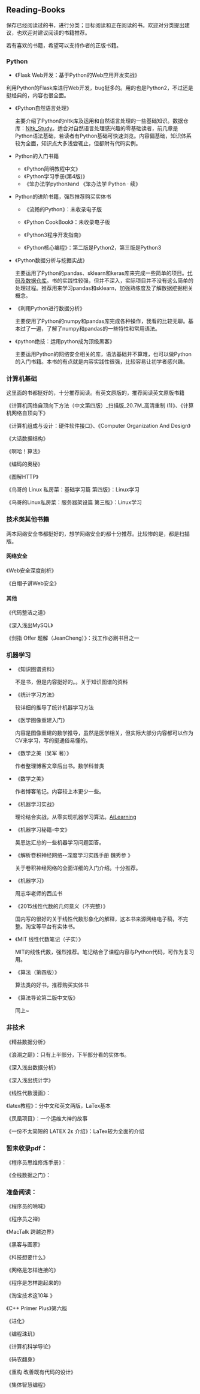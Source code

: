 ## Reading-Books

保存已经阅读过的书，进行分类；目标阅读和正在阅读的书。欢迎对分类提出建议，也欢迎对建议阅读的书籍推荐。

若有喜欢的书籍，希望可以支持作者的正版书籍。

### Python

- 《Flask Web开发：基于Python的Web应用开发实战》

利用Python的Flask库进行Web开发，bug挺多的。用的也是Python2，不过还是挺经典的，内容也很全面。

- 《Python自然语言处理》

  主要介绍了Python的nltk库及运用和自然语言处理的一些基础知识。数据仓库：[Nltk_Study](https://github.com/wnma3mz/Nltk_Study)。适合对自然语言处理感兴趣的零基础读者，前几章是Python语法基础，若读者有Python基础可快速浏览。内容偏基础，知识体系较为全面，知识点大多浅尝辄止，但都附有代码实例。

- Python的入门书籍

  - 《Python简明教程中文》
  - 《Python学习手册(第4版)》
  - 《笨办法学python》and 《笨办法学 Python · 续》

- Python的进阶书籍，强烈推荐购买实体书

  - 《流畅的Python》：未收录电子版

  - 《Python CookBook》：未收录电子版

  - 《Python3程序开发指南》

  - 《Python核心编程》：第二版是Python2，第三版是Python3


- 《Python数据分析与挖掘实战》

  主要运用了Python的pandas、sklearn和keras库来完成一些简单的项目。[代码及数据仓库](https://github.com/apachecn/python_data_analysis_and_mining_action)。书的实践性较强，但并不深入，实际项目并不没有这么简单的处理过程。推荐用来学习pandas和sklearn，加强熟练度及了解数据挖掘相关概念。

- 《利用Python进行数据分析》

  主要使用了Python的numpy和pandas库完成各种操作，我看的比较无聊。基本过了一遍，了解了numpy和pandas的一些特性和常用语法。

- 《python绝技：运用python成为顶级黑客》

  主要运用Python的网络安全相关的库，语法基础并不算难，也可以做Python的入门书籍。本书的有点就是内容实践性很强，比较容易让初学者感兴趣。

### 计算机基础

这里面的书都挺好的，十分推荐阅读。有英文原版的，推荐阅读英文原版书籍

《计算机网络自顶向下方法（中文第四版）_扫描版_20.7M_高清重制 (1)》、《计算机网络自顶向下》

《计算机组成与设计：硬件软件接口》、《Computer Organization And Design》

《大话数据结构》

《啊哈！算法》

《编码的奥秘》

《图解HTTP》

《鸟哥的 Linux 私房菜：基础学习篇 第四版》：Linux学习

《鸟哥的Linux私房菜：服务器架设篇 第三版》：Linux学习

### 技术类其他书籍

两本网络安全书都挺好的，想学网络安全的都十分推荐。比较惨的是，都是扫描版。

#### 网络安全

《Web安全深度剖析》

《白帽子讲Web安全》

#### 其他

《代码整洁之道》

《深入浅出MySQL》

《剑指 Offer 题解（JeanCheng）》：找工作必刷书目之一

### 机器学习

- 《知识图谱资料》

  不是书，但是内容挺好的。。关于知识图谱的资料

- 《统计学习方法》

  较详细的推导了统计机器学习方法

- 《医学图像重建入门》

  内容是图像重建的数学推导，虽然是医学相关，但实际大部分内容都可以作为CV来学习，写的挺通俗易懂的。

- 《数学之美（吴军 著）》

  作者整理博客文章后出书。数学科普类

- 《数学之美》

  作者博客笔记。内容较上本更少一些。

- 《机器学习实战》

  理论结合实战，从零实现机器学习算法。[AiLearning](https://github.com/apachecn/AiLearning)

- 《机器学习秘籍-中文》

  吴恩达汇总的一些机器学习问题回答。

- 《解析卷积神经网络--深度学习实践手册  魏秀参 》

  关于卷积神经网络的全面详细的入门介绍。十分推荐。

- 《机器学习》

  周志华老师的西瓜书
  
- 《2015线性代数的几何意义（不完整）》

  国内写的很好的关于线性代数形象化的解释，这本书来源网络电子稿，不完整。淘宝等平台有实体书。

- 《MIT 线性代数笔记（子实）》

  MIT的线性代数，强烈推荐。笔记结合了课程内容与Python代码，可作为复习用。

- 《算法（第四版）》

  算法类的好书，推荐购买实体书

- 《算法导论第二版中文版》

  同上~

### 非技术

《精益数据分析》

《浪潮之巅》：只有上半部分，下半部分看的实体书。

《深入浅出数据分析》

《深入浅出统计学》

《线性代数漫画》：

《latex教程》：分中文和英文两版，LaTex基本

《凤凰项目》：一个运维大神的故事

《一份不太简短的 LATEX 2ε 介绍》：LaTex较为全面的介绍

### 暂未收录pdf：

《程序员思维修炼手册》：

《全栈数据之门》：

### 准备阅读：

《程序员的呐喊》

《程序员之禅》

《MacTalk 跨越边界》

《黑客与画家》

《科技想要什么》

《网络是怎样连接的》

《程序是怎样跑起来的》

《淘宝技术这10年 》

《C++ Primer Plus》第六版

《进化》

《编程珠玑》

《计算机科学导论》

《码农翻身》

《重构 改善既有代码的设计》

《集体智慧编程》